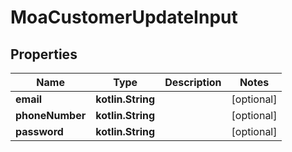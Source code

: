 
# MoaCustomerUpdateInput

## Properties
Name | Type | Description | Notes
------------ | ------------- | ------------- | -------------
**email** | **kotlin.String** |  |  [optional]
**phoneNumber** | **kotlin.String** |  |  [optional]
**password** | **kotlin.String** |  |  [optional]



